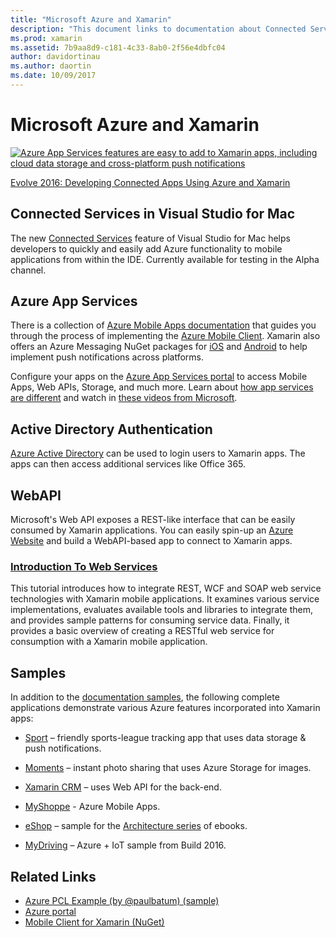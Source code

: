 ```yaml
---
title: "Microsoft Azure and Xamarin"
description: "This document links to documentation about Connected Services in Visual Studio for Mac, Azure Mobile Apps, Active Directory Authentication, and WebAPI."
ms.prod: xamarin
ms.assetid: 7b9aa8d9-c181-4c33-8ab0-2f56e4dbfc04
author: davidortinau
ms.author: daortin
ms.date: 10/09/2017
---
```


# Microsoft Azure and Xamarin

[![Azure App Services features are easy to add to Xamarin apps, including cloud data storage and cross-platform push notifications](images/evolve-mikej-azure-sml.png)](https://evolve.xamarin.com/session/56ec886fde91c6253c277bc6)

[Evolve 2016: Developing Connected Apps Using Azure and Xamarin](https://evolve.xamarin.com/session/56ec886fde91c6253c277bc6)

## Connected Services in Visual Studio for Mac

The new [Connected Services](/visualstudio/mac/connected-services) feature of Visual Studio for Mac
  helps developers to quickly and easily add Azure functionality to
  mobile applications from within the IDE. Currently available for testing in the Alpha channel.

## Azure App Services

There is a collection of [Azure Mobile Apps documentation](~/cross-platform/data-cloud/mobile-apps.md)
  that guides you through the process of implementing
  the [Azure Mobile Client](https://www.nuget.org/packages/Microsoft.Azure.Mobile.Client/).
  Xamarin also offers an Azure Messaging NuGet packages for [iOS](https://www.nuget.org/packages/Xamarin.Azure.NotificationHubs.iOS/) and [Android](https://www.nuget.org/packages/Xamarin.Azure.NotificationHubs.Android/)
  to help implement push notifications across platforms.

Configure your apps on the [Azure App Services portal](https://portal.azure.com/)
  to access Mobile Apps, Web APIs, Storage, and much more. Learn about [how app services are different](https://azure.microsoft.com/updates/whats-new-with-azure-app-service/) and watch in
  [these videos from Microsoft](https://azure.microsoft.com/campaigns/azure-march-announcement/).

## Active Directory Authentication

[Azure Active Directory](~/cross-platform/data-cloud/active-directory/index.md)
  can be used to login users to Xamarin apps. The apps can then access additional services like Office 365.

## WebAPI

Microsoft's Web API exposes a REST-like interface
  that can be easily consumed by Xamarin applications.
  You can easily spin-up an [Azure Website](https://trywebsites.azurewebsites.net/)
  and build a WebAPI-based app to connect to Xamarin
  apps.

### [Introduction To Web Services](~/cross-platform/data-cloud/web-services/index.md)

This tutorial introduces how to integrate REST, WCF and SOAP web service
  technologies with Xamarin mobile applications. It examines various service
  implementations, evaluates available tools and libraries to integrate them,
  and provides sample patterns for consuming service data. Finally, it
  provides a basic overview of creating a RESTful web service for consumption
  with a Xamarin mobile application.

## Samples

In addition to the [documentation samples](https://github.com/xamarin/mobile-samples/tree/master/Azure),
the following complete applications demonstrate various Azure features
incorporated into Xamarin apps:

- [Sport](https://github.com/xamarin/Sport) – friendly sports-league tracking app that uses data storage & push notifications.
- [Moments](https://github.com/pierceboggan/Moments) – instant photo sharing that uses Azure Storage for images.
- [Xamarin CRM](https://github.com/xamarin/app-crm) – uses Web API for the back-end.
- [MyShoppe](https://github.com/jamesmontemagno/MyShoppe) - Azure Mobile Apps.

- [eShop](https://github.com/dotnet-architecture/eShopOnContainers) – sample for the [Architecture series](https://www.microsoft.com/net/learn/architecture) of ebooks.
- [MyDriving](https://azure.microsoft.com/campaigns/mydriving/) – Azure + IoT sample from Build 2016.

## Related Links

- [Azure PCL Example (by @paulbatum) (sample)](https://github.com/paulbatum/mobile-services-xamarin-pcl)
- [Azure portal](https://azure.microsoft.com/)
- [Mobile Client for Xamarin (NuGet)](https://www.nuget.org/packages/Microsoft.Azure.Mobile.Client/)